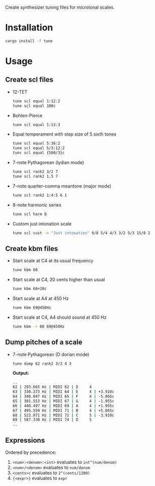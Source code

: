 Create synthesizer tuning files for microtonal scales.

# Installation

```bash
cargo install -f tune
```

# Usage

## Create scl files

* 12-TET
  ```bash
  tune scl equal 1:12:2
  tune scl equal 100c
  ```
* Bohlen-Pierce
  ```bash
  tune scl equal 1:13:3
  ```
* Equal temperament with step size of 5 sixth tones
  ```bash
  tune scl equal 5:36:2
  tune scl equal 5/3:12:2
  tunc scl equal {500/3}c
  ```
* 7-note Pythagorean (lydian mode)
  ```bash
  tune scl rank2 3/2 7
  tune scl rank2 1.5 7
  ```
* 7-note quarter-comma meantone (major mode)
  ```bash
  tune scl rank2 1:4:5 6 1
  ```
* 8-note harmonic series
  ```bash
  tune scl harm 8
  ```
* Custom just intonation scale
  ```bash
  tune scl cust -n "Just intonation" 9/8 5/4 4/3 3/2 5/3 15/8 2
  ```

## Create kbm files

* Start scale at C4 at its usual frequency
  ```bash
  tune kbm 60
  ```

* Start scale at C4, 20 cents higher than usual
  ```bash
  tune kbm 60+20c
  ```

* Start scale at A4 at 450 Hz
  ```bash
  tune kbm 69@450Hz
  ```

* Start scale at C4, A4 should sound at 450 Hz
  ```bash
  tune kbm -r 60 69@450Hz
  ```

## Dump pitches of a scale

* 7-note Pythagorean (D dorian mode)
  ```bash
  tune dump 62 rank2 3/2 4 3
  ```
  **Output:**
  ```bash
  ..
  62 | 293.665 Hz | MIDI 62 | D     4
  63 | 330.373 Hz | MIDI 64 | E     4 | +3.910c
  64 | 348.047 Hz | MIDI 65 | F     4 | -5.865c
  65 | 391.553 Hz | MIDI 67 | G     4 | -1.955c
  66 | 440.497 Hz | MIDI 69 | A     4 | +1.955c
  67 | 495.559 Hz | MIDI 71 | B     4 | +5.865c
  68 | 522.071 Hz | MIDI 72 | C     5 | -3.910c
  69 | 587.330 Hz | MIDI 74 | D     5
  ..
  ```

## Expressions

Ordered by precedence:

1. `<num>:<denom>:<int>` evaluates to `int^(num/denom)`
1. `<num>/<denom>` evaluates to `num/denom`
1. `<cents>c` evaluates to `2^(cents/1200)`
1. `{<expr>}` evaluates to `expr`
